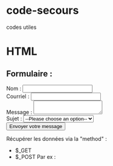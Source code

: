 # code-secours
codes utiles


<h1>HTML</h1>

<h2>Formulaire : </h2>

<form  action="#"  method="post">
    <div>
      <label  for="nom">Nom :</label>
      <input  type="text"  id="nom"  name="user_name">
    </div>
    <div>
      <label  for="courriel">Courriel :</label>
      <input  type="email"  id="courriel"  name="user_email">
    </div>
    <div>
      <label  for="message">Message :</label>
      <textarea  id="message"  name="user_message"></textarea>
    </div>
    <div>
        <label  for="subject">Sujet :</label>
        <select name="user_subject" id="subject">
            <option value="">--Please choose an option--</option>
            <option value="dog">Dog</option>
            <option value="cat">Cat</option>
            <option value="hamster">Hamster</option>
            <option value="parrot">Parrot</option>
            <option value="spider">Spider</option>
            <option value="goldfish">Goldfish</option>
        </select>
    </div>
    <div  class="button">
      <button  type="submit">Envoyer votre message</button>
    </div>
</form>

Récupérer les données via la "method" :
- $_GET
- $_POST
Par ex :
  <?php
    echo  $_GET['user_name'];
  ?>
